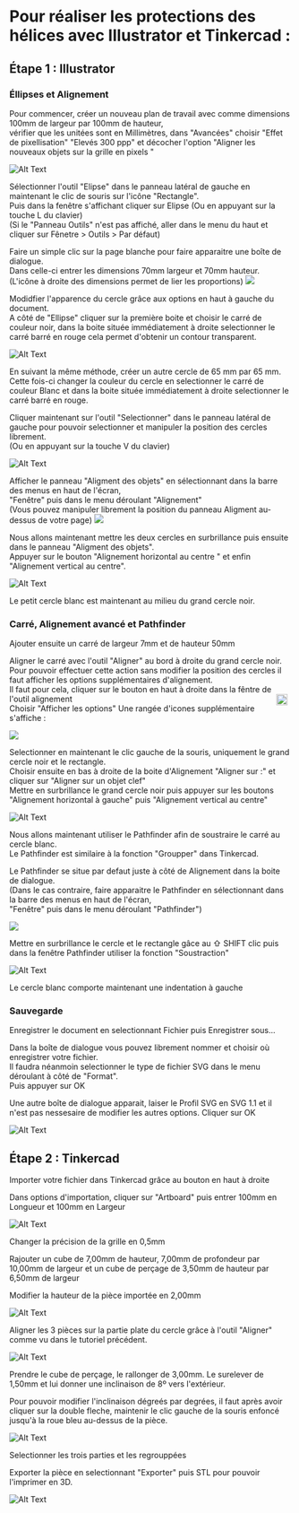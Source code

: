 # Pour réaliser les protections des hélices avec Illustrator et Tinkercad :

## Étape 1 : Illustrator

### Éllipses et Alignement

Pour commencer, créer un nouveau plan de travail avec comme dimensions 100mm de largeur par 100mm de hauteur,  
vérifier que les unitées sont en Millimètres, dans "Avancées" choisir "Effet de pixellisation" "Elevés 300 ppp" et décocher l'option "Aligner les nouveaux objets sur la grille en pixels "

![Alt Text](Gifs2/05.gif)

Sélectionner l'outil "Elipse" dans le panneau latéral de gauche en maintenant le clic de souris sur l'icône "Rectangle".  
Puis dans la fenêtre s'affichant cliquer sur Elipse (Ou en appuyant sur la touche L du clavier)  
(Si le "Panneau Outils" n'est pas affiché, aller dans le menu du haut et cliquer sur Fênetre > Outils > Par défaut)

Faire un simple clic sur la page blanche pour faire apparaitre une boîte de dialogue.  
Dans celle-ci entrer les dimensions 70mm largeur et 70mm hauteur.  
(L'icône à droite des dimensions permet de lier les proportions)
<img src="Gifs2/Ellipse_Box.png">

Modidfier l'apparence du cercle grâce aux options en haut à gauche du document.  
A côté de "Ellipse" cliquer sur la première boite et choisir le carré de couleur noir, dans la boite située immédiatement à droite selectionner le carré barré en rouge cela permet d'obtenir un contour transparent.

![Alt Text](Gifs2/06.gif)

En suivant la même méthode, créer un autre cercle de 65 mm par 65 mm.  
Cette fois-ci changer la couleur du cercle en selectionner le carré de couleur Blanc et dans la boite située immédiatement à droite selectionner le carré barré en rouge.

Cliquer maintenant sur l'outil "Selectionner" dans le panneau latéral de gauche pour pouvoir selectionner et manipuler la position des cercles librement.  
(Ou en appuyant sur la touche V du clavier)

![Alt Text](Gifs2/07.gif)

Afficher le panneau "Aligment des objets" en sélectionnant dans la barre des menus en haut de l'écran,  
"Fenêtre" puis dans le menu déroulant "Alignement"  
(Vous pouvez manipuler librement la position du panneau Aligment au-dessus de votre page)
<img src="Gifs2/Alignement_Simple_Box.png">

Nous allons maintenant mettre les deux cercles en surbrillance puis ensuite dans le panneau "Aligment des objets".  
Appuyer sur le bouton "Alignement horizontal au centre " et enfin "Alignement vertical au centre".

![Alt Text](Gifs2/08.gif)

Le petit cercle blanc est maintenant au milieu du grand cercle noir.

### Carré, Alignement avancé et Pathfinder

Ajouter ensuite un carré de largeur 7mm et de hauteur 50mm

Aligner le carré avec l'outil "Aligner" au bord à droite du grand cercle noir.  
Pour pouvoir effectuer cette action sans modifier la position des cercles il faut afficher les options supplémentaires d'alignement.  
Il faut pour cela, cliquer sur le bouton en haut à droite dans la fêntre de l'outil alignement <img src="Gifs2/Options.svg" style="float : right;margin-right: 7px;" width="20" height="20">  
Choisir "Afficher les options"
Une rangée d'icones supplémentaire s'affiche :

<img src="Gifs2/Alignement_Box.png">

Selectionner en maintenant le clic gauche de la souris, uniquement le grand cercle noir et le rectangle.  
Choisir ensuite en bas à droite de la boite d'Alignement "Aligner sur :" et cliquer sur "Aligner sur un objet clef"  
Mettre en surbrillance le grand cercle noir puis appuyer sur les boutons  
"Alignement horizontal à gauche" puis "Alignement vertical au centre"

![Alt Text](Gifs2/09.gif)

Nous allons maintenant utiliser le Pathfinder afin de soustraire le carré au cercle blanc.  
Le Pathfinder est similaire à la fonction "Groupper" dans Tinkercad.   

Le Pathfinder se situe par defaut juste à côté de Alignement dans la boite de dialogue.  
(Dans le cas contraire, faire apparaitre le Pathfinder en sélectionnant dans la barre des menus en haut de l'écran,  
"Fenêtre" puis dans le menu déroulant "Pathfinder")

<img src="Gifs2/Pathfinder_box.png">

Mettre en surbrillance le cercle et le rectangle gâce au ⇧ SHIFT clic puis dans la fenêtre Pathfinder utiliser la fonction "Soustraction"

![Alt Text](Gifs2/10.gif)

Le cercle blanc comporte maintenant une indentation à gauche

### Sauvegarde

Enregistrer le document en selectionnant  Fichier puis Enregistrer sous...

Dans la boîte de dialogue vous pouvez librement nommer et choisir où enregistrer votre fichier.  
Il faudra néanmoin selectionner le type de fichier SVG dans le menu déroulant à côté de "Format".  
Puis appuyer sur OK

Une autre boîte de dialogue apparait, laiser le Profil SVG en SVG 1.1 et il n'est pas nessesaire de modifier les autres options. Cliquer sur OK

![Alt Text](Gifs2/11.gif)

## Étape 2 : Tinkercad

Importer votre fichier dans Tinkercad grâce au bouton en haut à droite

Dans options d'importation, cliquer sur "Artboard" puis entrer 100mm en Longueur et 100mm en Largeur

![Alt Text](Gifs2/12.gif)

Changer la précision de la grille en 0,5mm

Rajouter un cube de 7,00mm de hauteur, 7,00mm de profondeur par 10,00mm de largeur et un cube de perçage de 3,50mm de hauteur par 6,50mm de largeur

Modifier la hauteur de la pièce importée en 2,00mm

![Alt Text](Gifs2/13.gif)

Aligner les 3 pièces sur la partie plate du cercle grâce à l'outil "Aligner" comme vu dans le tutoriel précédent.

![Alt Text](Gifs2/14.gif)

Prendre le cube de perçage, le rallonger de 3,00mm.
Le surelever de 1,50mm et lui donner une inclinaison de 8º vers l'extérieur.  

Pour pouvoir modifier l'inclinaison dégreés par degrées, il faut après avoir cliquer sur la double fleche, maintenir le clic gauche de la souris enfoncé jusqu'à la roue bleu au-dessus de la pièce.

![Alt Text](Gifs2/15.gif)

Selectionner les trois parties et les regrouppées

Exporter la pièce en selectionnant "Exporter" puis STL pour pouvoir l'imprimer en 3D.

![Alt Text](Gifs2/16.gif)
